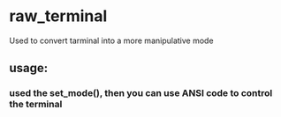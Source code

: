 # raw_terminal
Used to convert tarminal into a more manipulative mode
## usage:
### used the set_mode(), then you can use ANSI code to control the terminal
